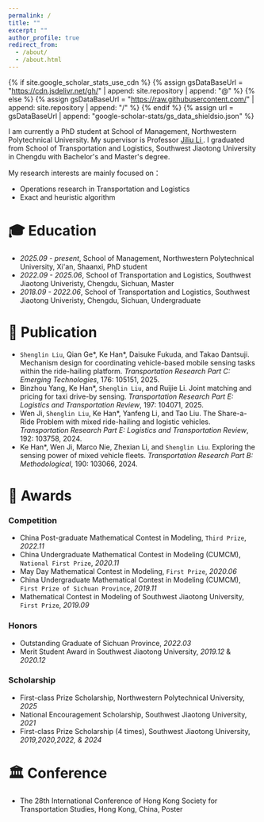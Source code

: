 ```yaml
---
permalink: /
title: ""
excerpt: ""
author_profile: true
redirect_from: 
  - /about/
  - /about.html
---
```


{% if site.google_scholar_stats_use_cdn %}
{% assign gsDataBaseUrl = "https://cdn.jsdelivr.net/gh/" | append: site.repository | append: "@" %}
{% else %}
{% assign gsDataBaseUrl = "https://raw.githubusercontent.com/" | append: site.repository | append: "/" %}
{% endif %}
{% assign url = gsDataBaseUrl | append: "google-scholar-stats/gs_data_shieldsio.json" %}

<span class='anchor' id='about-me'></span>

I am currently a PhD student at School of Management, Northwestern Polytechnical University. My supervisor is Professor 
<a class="page_a"  href="https://teacher.nwpu.edu.cn/lijiliu">
Jiliu Li
</a>. I graduated from School of Transportation and Logistics, Southwest Jiaotong University in Chengdu with Bachelor's and Master's degree.

[//]: # ( <a href='https://scholar.google.com/citations?user=WMkMTb4AAAAJ'><img src="https://img.shields.io/endpoint?url={{ url | url_encode }}&logo=Google%20Scholar&labelColor=f6f6f6&color=9cf&style=flat&label=引用"></a>。)

My research interests are mainly focused on：
- Operations research in Transportation and Logistics
- Exact and heuristic algorithm


<span class='anchor' id='-xl'></span>

# 🎓 Education

[//]: # (- *2016.06 - 2022.12*, <a href="https://www.hust.edu.cn/"><img class="svg" src="/images/HUST_logo.svg" width="23pt"></a> 华中科技大学 机械科学与工程学院, 湖北武汉, 推免直博 )
- *2025.09 - present*, School of Management, Northwestern Polytechnical University, Xi'an, Shaanxi, PhD student
- *2022.09 - 2025.06*, School of Transportation and Logistics, Southwest Jiaotong Univeristy, Chengdu, Sichuan, Master
- *2018.09 - 2022.06*, School of Transportation and Logistics, Southwest Jiaotong Univeristy, Chengdu, Sichuan, Undergraduate
 
<span class='anchor' id='-lwzl'></span>

# 📝 Publication

[//]: # (- Bo Feng, Jianbo Wu, Hongming Tu, `Jian Tang`, Yihua Kang. A Review of Magnetic Flux Leakage Nondestructive Testing. *Materials*. 2022, 15 &#40;20&#41;: 7362. &#40;JCR:Q1; IF:3.748&#41;[[网页]]&#40;https://dx.doi.org/10.3390/ma15207362&#41; [[预览]]&#40;https://github.com/tangjyan/tangjyan.github.io/blob/main/pdf/FengB-2022-A%20Review%20of%20Magnetic%20Flux%20Leakage%20Nondestructive%20Testing.pdf&#41; [[下载]]&#40;/pdf/FengB-2022-A%20Review%20of%20Magnetic%20Flux%20Leakage%20Nondestructive%20Testing.pdf&#41;)

- `Shenglin Liu`, Qian Ge*, Ke Han*, Daisuke Fukuda, and Takao Dantsuji. Mechanism design for coordinating vehicle-based mobile sensing tasks within the ride-hailing platform. *Transportation Research Part C: Emerging Technologies*, 176: 105151, 2025.
- Binzhou Yang, Ke Han*, `Shenglin Liu`, and Ruijie Li. Joint matching and pricing for taxi drive-by sensing. *Transportation Research Part E: Logistics and Transportation Review*, 197: 104071, 2025.
- Wen Ji, `Shenglin Liu`, Ke Han*, Yanfeng Li, and Tao Liu. The Share-a-Ride Problem with mixed ride-hailing and logistic vehicles. *Transportation Research Part E: Logistics and Transportation Review*, 192: 103758, 2024.
- Ke Han*, Wen Ji, Marco Nie, Zhexian Li, and `Shenglin Liu`. Exploring the sensing power of mixed vehicle fleets. *Transportation Research Part B: Methodological*, 190: 103066, 2024.


<span class='anchor' id='-ryjx'></span>

# 🏅 Awards

### Competition

- China Post-graduate Mathematical Contest in Modeling, `Third Prize`, *2022.11*
- China Undergraduate Mathematical Contest in Modeling (CUMCM), `National First Prize`, *2020.11*
- May Day Mathematical Contest in Modeling, `First Prize`, *2020.06*
- China Undergraduate Mathematical Contest in Modeling (CUMCM), `First Prize of Sichuan Province`, *2019.11*
- Mathematical Contest in Modeling of Southwest Jiaotong University, `First Prize`, *2019.09*

### Honors
- Outstanding Graduate of Sichuan Province, *2022.03*
- Merit Student Award in Southwest Jiaotong University, *2019.12* & *2020.12*

### Scholarship
- First-class Prize Scholarship, Northwestern Polytechnical University, *2025*
- National Encouragement Scholarship, Southwest Jiaotong University, *2021*
- First-class Prize Scholarship (4 times), Southwest Jiaotong University, *2019,2020,2022, & 2024*

<span class='anchor' id='-xshy'></span>

# 🏛️ Conference

- The 28th International Conference of Hong Kong Society for Transportation Studies, Hong Kong, China, Poster

<span class='anchor' id='-gzsx'></span>

[//]: # (# 💻 工作实习)


